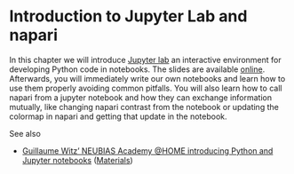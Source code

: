 # Introduction to Jupyter Lab and napari
In this chapter we will introduce [Jupyter lab](https://jupyter.org) an interactive environment for developing Python code in notebooks. 
The slides are available [online](https://github.com/BiAPoL/DIGS-BB_LM_Course_Bio-Image_Analysis_2022/blob/main/docs/LM_DIGS-BB_2022_Day4_Extra_Bio-Image_Analysis.pdf). 
Afterwards, you will immediately write our own notebooks and learn how to use them properly avoiding common pitfalls.
You will also learn how to call napari from a jupyter notebook and how they can exchange information mutually, like changing napari contrast from the notebook or updating the colormap in napari and getting that update in the notebook.

See also
* [Guillaume Witz’ NEUBIAS Academy @HOME introducing Python and Jupyter notebooks](https://www.youtube.com/watch?v=2KF8vBrp3Zw) ([Materials](https://github.com/guiwitz/neubias_academy_biapy))
